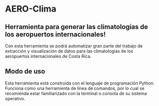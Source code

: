 # AERO-Clima

## Herramienta para generar las climatologías de los aeropuertos internacionales!

Con esta herramienta se podrá automatizar gran parte del trabajo de extracción y visualización
de datos para las climatologías de los aeropuertos internacionales de Costa Rica.

## Modo de uso

Esta herramienta está construida con el lenguaje de programación Python. Funciona como una herramienta
de línea de comandos, por lo cual se recomienda estar familiarizado con la terminal o consola de su
sistema operativo.
